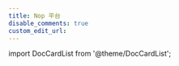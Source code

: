 ```yaml
---
title: Nop 平台
disable_comments: true
custom_edit_url:
---
```


import DocCardList from '@theme/DocCardList';

<DocCardList />
